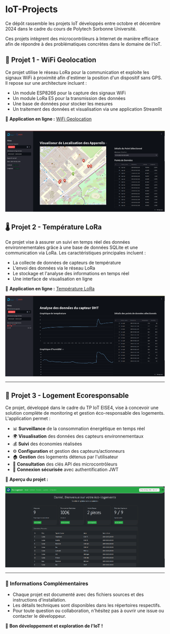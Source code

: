 # IoT-Projects

Ce dépôt rassemble les projets IoT développés entre octobre et décembre 2024 dans le cadre du cours de Polytech Sorbonne Université.

Ces projets intègrent des microcontrôleurs à Internet de manière efficace afin de répondre à des problématiques concrètes dans le domaine de l'IoT.

## 📌 Projet 1 - WiFi Geolocation

Ce projet utilise le réseau LoRa pour la communication et exploite les signaux WiFi à proximité afin d'estimer la position d'un dispositif sans GPS. Il repose sur une architecture incluant :

- Un module ESP8266 pour la capture des signaux WiFi
- Un module LoRa E5 pour la transmission des données
- Une base de données pour stocker les mesures
- Un traitement des données et visualisation via une application Streamlit

🔗 **Application en ligne :** [WiFi Geolocation](https://iot-projects-tp2.streamlit.app/)

[![Aperçu du Projet](https://raw.githubusercontent.com/dan-lara/IoT-Projects/master/WiFi_Geolocation/front.png)](https://iot-projects-tp2.streamlit.app/)
---

## 🌡️ Projet 2 - Température LoRa

Ce projet vise à assurer un suivi en temps réel des données environnementales grâce à une base de données SQLite et une communication via LoRa. Les caractéristiques principales incluent :

- La collecte de données de capteurs de température
- L'envoi des données via le réseau LoRa
- Le stockage et l'analyse des informations en temps réel
- Une interface de visualisation en ligne

🔗 **Application en ligne :** [Température LoRa](https://tp3-iot-sorbonne.streamlit.app/)

[![Aperçu du Projet](https://raw.githubusercontent.com/dan-lara/IoT-Projects/master/LoRaTemp/front.png)](https://tp3-iot-sorbonne.streamlit.app/)

---

## 🏡 Projet 3 - Logement Ecoresponsable

Ce projet, développé dans le cadre du TP IoT EISE4, vise à concevoir une solution complète de monitoring et gestion éco-responsable des logements. L'application permet :

- 📊 **Surveillance** de la consommation énergétique en temps réel
- 🌍 **Visualisation** des données des capteurs environnementaux
- 💰 **Suivi** des économies réalisées
- ⚙️ **Configuration** et gestion des capteurs/actionneurs
- 🏠 **Gestion** des logements détenus par l'utilisateur
- 🔑 **Consultation** des clés API des microcontrôleurs
- 🔐 **Connexion sécurisée** avec authentification JWT

🔗 **Aperçu du projet :**

![Aperçu du Projet](https://raw.githubusercontent.com/dan-lara/IoT-Projects/master/Logement_Eco/front.png)

---

### 📜 Informations Complémentaires

- Chaque projet est documenté avec des fichiers sources et des instructions d'installation.
- Les détails techniques sont disponibles dans les répertoires respectifs.
- Pour toute question ou collaboration, n'hésitez pas à ouvrir une issue ou contacter le développeur.

🚀 **Bon développement et exploration de l'IoT !**

